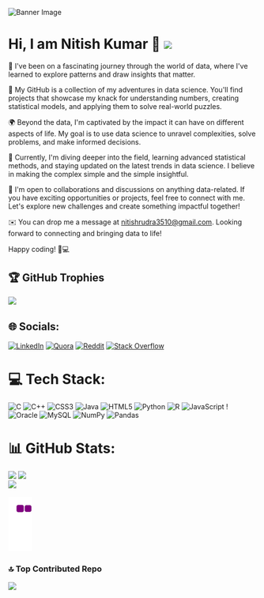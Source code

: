 ![Banner Image](https://www.simplilearn.com/ice9/free_resources_article_thumb/what_is_Data_Science.jpg)

# Hi, I am Nitish Kumar 👋                                                                                                        [![](https://visitcount.itsvg.in/api?id=nitishrudra3510&icon=0&color=3)](https://visitcount.itsvg.in)


🌱 I've been on a fascinating journey through the world of data, where I've learned to explore patterns and draw insights that matter.

💼 My GitHub is a collection of my adventures in data science. You'll find projects that showcase my knack for understanding numbers, creating statistical models, and applying them to solve real-world puzzles.

🌍 Beyond the data, I'm captivated by the impact it can have on different aspects of life. My goal is to use data science to unravel complexities, solve problems, and make informed decisions.

📖 Currently, I'm diving deeper into the field, learning advanced statistical methods, and staying updated on the latest trends in data science. I believe in making the complex simple and the simple insightful.

🤝 I'm open to collaborations and discussions on anything data-related. If you have exciting opportunities or projects, feel free to connect with me. Let's explore new challenges and create something impactful together!

✉️ You can drop me a message at nitishrudra3510@gmail.com. Looking forward to connecting and bringing data to life!

Happy coding! 🚀💻


## 🏆 GitHub Trophies
![](https://github-profile-trophy.vercel.app/?username=nitishrudra3510&theme=radical&no-frame=false&no-bg=false&margin-w=4)

## 🌐 Socials:
[![LinkedIn](https://img.shields.io/badge/LinkedIn-%230077B5.svg?logo=linkedin&logoColor=white)](https://linkedin.com/in/nitish-kumar0023/) [![Quora](https://img.shields.io/badge/Quora-%23B92B27.svg?logo=Quora&logoColor=white)](https://quora.com/profile/Nitish-Kumar-17974) [![Reddit](https://img.shields.io/badge/Reddit-%23FF4500.svg?logo=Reddit&logoColor=white)](https://reddit.com/user/nitishrudra3510/) [![Stack Overflow](https://img.shields.io/badge/-Stackoverflow-FE7A16?logo=stack-overflow&logoColor=white)](https://stackoverflow.com/users/20600264/nitish-kumar) 

# 💻 Tech Stack:
![C](https://img.shields.io/badge/c-%2300599C.svg?style=for-the-badge&logo=c&logoColor=white) ![C++](https://img.shields.io/badge/c++-%2300599C.svg?style=for-the-badge&logo=c%2B%2B&logoColor=white) ![CSS3](https://img.shields.io/badge/css3-%231572B6.svg?style=for-the-badge&logo=css3&logoColor=white) ![Java](https://img.shields.io/badge/java-%23ED8B00.svg?style=for-the-badge&logo=openjdk&logoColor=white) ![HTML5](https://img.shields.io/badge/html5-%23E34F26.svg?style=for-the-badge&logo=html5&logoColor=white) ![Python](https://img.shields.io/badge/python-3670A0?style=for-the-badge&logo=python&logoColor=ffdd54) ![R](https://img.shields.io/badge/r-%23276DC3.svg?style=for-the-badge&logo=r&logoColor=white) ![JavaScript](https://img.shields.io/badge/javascript-%23323330.svg?style=for-the-badge&logo=javascript&logoColor=%23F7DF1E) ! ![Oracle](https://img.shields.io/badge/Oracle-F80000?style=for-the-badge&logo=oracle&logoColor=white) ![MySQL](https://img.shields.io/badge/mysql-4479A1.svg?style=for-the-badge&logo=mysql&logoColor=white)  ![NumPy](https://img.shields.io/badge/numpy-%23013243.svg?style=for-the-badge&logo=numpy&logoColor=white) ![Pandas](https://img.shields.io/badge/pandas-%23150458.svg?style=for-the-badge&logo=pandas&logoColor=white)
# 📊 GitHub Stats:
![](https://github-readme-stats.vercel.app/api?username=nitishrudra3510&theme=swift&hide_border=false&include_all_commits=true&count_private=false)
![](https://github-readme-streak-stats.herokuapp.com/?user=nitishrudra3510&theme=swift&hide_border=false)<br/>
![](https://github-readme-stats.vercel.app/api/top-langs/?username=nitishrudra3510&theme=swift&hide_border=false&include_all_commits=true&count_private=false&layout=compact)




![snake gif](https://github.com/nitishrudra3510/nitishrudra3510/blob/output/github-contribution-grid-snake.gif)






### 🔝 Top Contributed Repo
![](https://github-contributor-stats.vercel.app/api?username=nitishrudra3510&limit=5&theme=dark&combine_all_yearly_contributions=true)



<!-- Proudly created with GPRM ( https://gprm.itsvg.in ) -->
